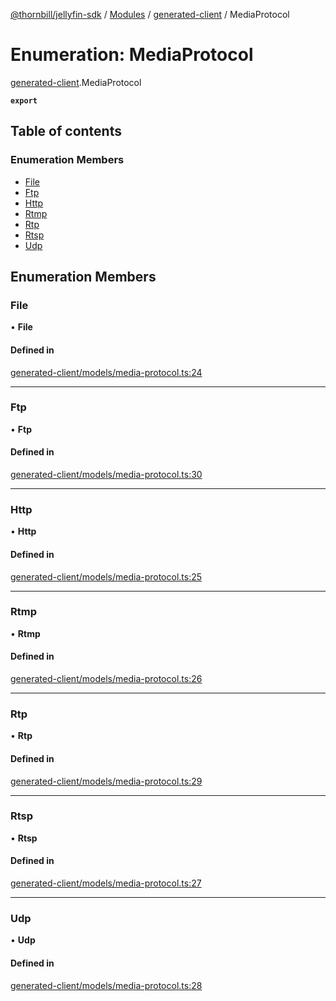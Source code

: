 [@thornbill/jellyfin-sdk](../README.md) / [Modules](../modules.md) / [generated-client](../modules/generated_client.md) / MediaProtocol

# Enumeration: MediaProtocol

[generated-client](../modules/generated_client.md).MediaProtocol

**`export`**

## Table of contents

### Enumeration Members

- [File](generated_client.MediaProtocol.md#file)
- [Ftp](generated_client.MediaProtocol.md#ftp)
- [Http](generated_client.MediaProtocol.md#http)
- [Rtmp](generated_client.MediaProtocol.md#rtmp)
- [Rtp](generated_client.MediaProtocol.md#rtp)
- [Rtsp](generated_client.MediaProtocol.md#rtsp)
- [Udp](generated_client.MediaProtocol.md#udp)

## Enumeration Members

### File

• **File**

#### Defined in

[generated-client/models/media-protocol.ts:24](https://github.com/thornbill/jellyfin-sdk-typescript/blob/03092f3/src/generated-client/models/media-protocol.ts#L24)

___

### Ftp

• **Ftp**

#### Defined in

[generated-client/models/media-protocol.ts:30](https://github.com/thornbill/jellyfin-sdk-typescript/blob/03092f3/src/generated-client/models/media-protocol.ts#L30)

___

### Http

• **Http**

#### Defined in

[generated-client/models/media-protocol.ts:25](https://github.com/thornbill/jellyfin-sdk-typescript/blob/03092f3/src/generated-client/models/media-protocol.ts#L25)

___

### Rtmp

• **Rtmp**

#### Defined in

[generated-client/models/media-protocol.ts:26](https://github.com/thornbill/jellyfin-sdk-typescript/blob/03092f3/src/generated-client/models/media-protocol.ts#L26)

___

### Rtp

• **Rtp**

#### Defined in

[generated-client/models/media-protocol.ts:29](https://github.com/thornbill/jellyfin-sdk-typescript/blob/03092f3/src/generated-client/models/media-protocol.ts#L29)

___

### Rtsp

• **Rtsp**

#### Defined in

[generated-client/models/media-protocol.ts:27](https://github.com/thornbill/jellyfin-sdk-typescript/blob/03092f3/src/generated-client/models/media-protocol.ts#L27)

___

### Udp

• **Udp**

#### Defined in

[generated-client/models/media-protocol.ts:28](https://github.com/thornbill/jellyfin-sdk-typescript/blob/03092f3/src/generated-client/models/media-protocol.ts#L28)
